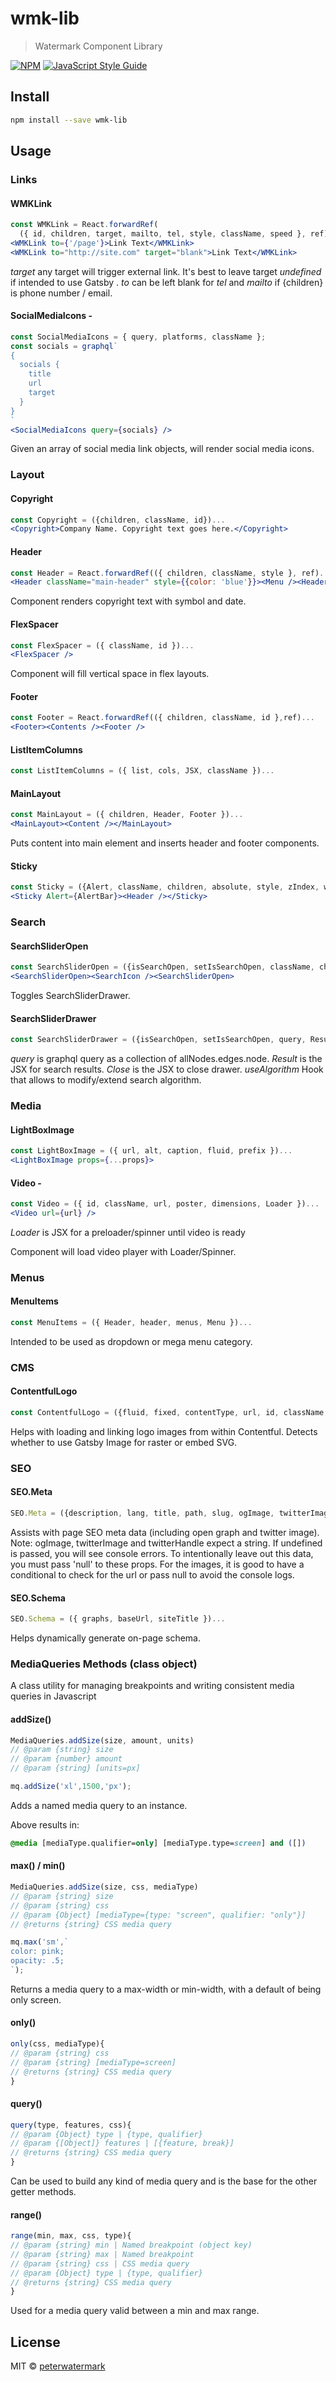 # wmk-lib

> Watermark Component Library

[![NPM](https://img.shields.io/npm/v/wmk-lib.svg)](https://www.npmjs.com/package/wmk-lib) [![JavaScript Style Guide](https://img.shields.io/badge/code_style-standard-brightgreen.svg)](https://standardjs.com)

## Install

```bash
npm install --save wmk-lib
```

## Usage

### Links

#### WMKLink

```jsx
const WMKLink = React.forwardRef(
  ({ id, children, target, mailto, tel, style, className, speed }, ref)...
<WMKLink to={'/page'}>Link Text</WMKLink>
<WMKLink to="http://site.com" target="blank">Link Text</WMKLink>
```

_target_ any target will trigger external link. It's best to leave target _undefined_ if intended to use Gatsby <Link>.
_to_ can be left blank for _tel_ and _mailto_ if {children} is phone number / email.

#### SocialMediaIcons -

```jsx
const SocialMediaIcons = { query, platforms, className };
const socials = graphql`
{
  socials {
    title
    url
    target
  }
}
`
<SocialMediaIcons query={socials} />
```

Given an array of social media link objects, will render social media icons.

### Layout

#### Copyright

```jsx
const Copyright = ({children, className, id})...
<Copyright>Company Name. Copyright text goes here.</Copyright>
```

#### Header

```jsx
const Header = React.forwardRef(({ children, className, style }, ref)...
<Header className="main-header" style={{color: 'blue'}}><Menu /><Header/>
```

Component renders copyright text with symbol and date.

#### FlexSpacer

```jsx
const FlexSpacer = ({ className, id })...
<FlexSpacer />
```

Component will fill vertical space in flex layouts.

#### Footer

```jsx
const Footer = React.forwardRef(({ children, className, id },ref)...
<Footer><Contents /><Footer />
```

#### ListItemColumns

```jsx
const ListItemColumns = ({ list, cols, JSX, className })...
```

#### MainLayout

```jsx
const MainLayout = ({ children, Header, Footer })...
<MainLayout><Content /></MainLayout>
```

Puts content into main element and inserts header and footer components.

#### Sticky

```jsx
const Sticky = ({Alert, className, children, absolute, style, zIndex, width, trigger})...
<Sticky Alert={AlertBar}><Header /></Sticky>
```

### Search

#### SearchSliderOpen

```jsx
const SearchSliderOpen = ({isSearchOpen, setIsSearchOpen, className, children, style})...
<SearchSliderOpen><SearchIcon /><SearchSliderOpen>
```

Toggles SearchSliderDrawer.

#### SearchSliderDrawer

```jsx
const SearchSliderDrawer = ({isSearchOpen, setIsSearchOpen, query, Result, Close, className, style, useAlgorithm})...
```

_query_ is graphql query as a collection of allNodes.edges.node.
_Result_ is the JSX for search results.
_Close_ is the JSX to close drawer.
_useAlgorithm_ Hook that allows to modify/extend search algorithm.

### Media

#### LightBoxImage

```jsx
const LightBoxImage = ({ url, alt, caption, fluid, prefix })...
<LightBoxImage props={...props}>
```

#### Video -

```jsx
const Video = ({ id, className, url, poster, dimensions, Loader })...
<Video url={url} />
```

_Loader_ is JSX for a preloader/spinner until video is ready

Component will load video player with Loader/Spinner.

### Menus

#### MenuItems

```jsx
const MenuItems = ({ Header, header, menus, Menu })...
```

Intended to be used as dropdown or mega menu category.

### CMS

#### ContentfulLogo

```jsx
const ContentfulLogo = ({fluid, fixed, contentType, url, id, className, to, alt, target})...
```

Helps with loading and linking logo images from within Contentful. Detects whether to use Gatsby Image for raster or embed SVG.

### SEO

#### SEO.Meta

```jsx
SEO.Meta = ({description, lang, title, path, slug, ogImage, twitterImage, twitterHandle, baseUrl, siteTitle})...
```

Assists with page SEO meta data (including open graph and twitter image).
Note: ogImage, twitterImage and twitterHandle expect a string. If undefined is passed, you will see console errors. To intentionally leave out this data, you must pass 'null' to these props. For the images, it is good to have a conditional to check for the url or pass null to avoid the console logs.

#### SEO.Schema

```jsx
SEO.Schema = ({ graphs, baseUrl, siteTitle })...
```

Helps dynamically generate on-page schema.

### MediaQueries Methods (class object)
A class utility for managing breakpoints 
and writing consistent media queries in Javascript

#### addSize()
```js
MediaQueries.addSize(size, amount, units)
// @param {string} size
// @param {number} amount
// @param {string} [units=px] 

mq.addSize('xl',1500,'px');
```
Adds a named media query to an instance.

Above results in:
```css
@media [mediaType.qualifier=only] [mediaType.type=screen] and ([])
```

#### max() / min()
```js
MediaQueries.addSize(size, css, mediaType)
// @param {string} size
// @param {string} css
// @param {Object} [mediaType={type: "screen", qualifier: "only"}] 
// @returns {string} CSS media query

mq.max('sm',`
color: pink;
opacity: .5;
`);
```
Returns a media query to a max-width or min-width, with a default of being only screen.

#### only()
```js
only(css, mediaType){
// @param {string} css
// @param {string} [mediaType=screen]
// @returns {string} CSS media query
}
```

#### query()
```js
query(type, features, css){
// @param {Object} type | {type, qualifier}
// @param {[Object]} features | [{feature, break}]
// @returns {string} CSS media query
}
```
Can be used to build any kind of media query and is the base for the other getter methods.

#### range()
```js
range(min, max, css, type){
// @param {string} min | Named breakpoint (object key)
// @param {string} max | Named breakpoint
// @param {string} css | CSS media query
// @param {Object} type | {type, qualifier}
// @returns {string} CSS media query
}
```
Used for a media query valid between a min and max range.

## License

MIT © [peterwatermark](https://github.com/peterwatermark)
